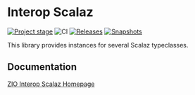# Interop Scalaz

[![Project stage][Stage]][Stage-Page]
![CI][Badge-CI]
[![Releases][Badge-SonatypeReleases]][Link-SonatypeReleases]
[![Snapshots][Badge-SonatypeSnapshots]][Link-SonatypeSnapshots]

[Stage]: https://img.shields.io/badge/Project%20Stage-Development-yellowgreen.svg
[Stage-Page]: https://github.com/zio/zio/wiki/Project-Stages

This library provides instances for several Scalaz typeclasses.

## Documentation

[ZIO Interop Scalaz Homepage](https://zio.dev/zio-interop-scalaz)

[Badge-CI]: https://github.com/zio/interop-scalaz/workflows/CI/badge.svg
[Badge-SonatypeReleases]: https://img.shields.io/nexus/r/https/oss.sonatype.org/dev.zio/zio-interop-scalaz7x_2.12.svg "Sonatype Releases"
[Badge-SonatypeSnapshots]: https://img.shields.io/nexus/s/https/oss.sonatype.org/dev.zio/zio-interop-scalaz7x_2.12.svg "Sonatype Snapshots"
[Link-Circle]: https://circleci.com/gh/zio/interop-scalaz/tree/master
[Link-SonatypeReleases]: https://oss.sonatype.org/content/repositories/releases/dev/zio/zio-interop-scalaz7x_2.12/ "Sonatype Releases"
[Link-SonatypeSnapshots]: https://oss.sonatype.org/content/repositories/snapshots/dev/zio/zio-interop-scalaz7x_2.12/ "Sonatype Snapshots"
